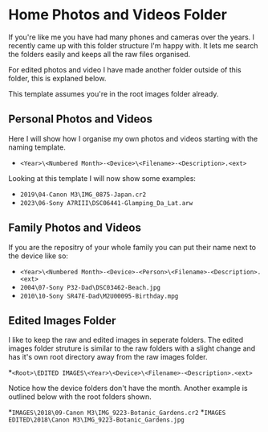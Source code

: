 # Home Photos and Videos Folder
If you're like me you have had many phones and cameras over the years. I recently came up with this folder structure I'm happy with. It lets me search the folders easily and keeps all the raw files organised. 

For edited photos and video I have made another folder outside of this folder, this is explaned below.

This template assumes you're in the root images folder already.
## Personal Photos and Videos
Here I will show how I organise my own photos and videos starting with the naming template.
* `<Year>\<Numbered Month>-<Device>\<Filename>-<Description>.<ext>`

Looking at this template I will now show some examples:

* `2019\04-Canon M3\IMG_0875-Japan.cr2`
* `2023\06-Sony A7RIII\DSC06441-Glamping_Da_Lat.arw`
## Family Photos and Videos
If you are the repositry of your whole family you can put their name next to the device like so:
* `<Year>\<Numbered Month>-<Device>-<Person>\<Filename>-<Description>.<ext>`
* `2004\07-Sony P32-Dad\DSC03462-Beach.jpg`
* `2010\10-Sony SR47E-Dad\M2U00095-Birthday.mpg`
## Edited Images Folder
I like to keep the raw and edited images in seperate folders. The edited images folder struture is similar to the raw folders with a slight change and has it's own root directory away from the raw images folder.

*`<Root>\EDITED IMAGES\<Year>\<Device>\<Filename>-<Description>.<ext>`

Notice how the device folders don't have the month. Another example is outlined below with the root folders shown.

*`IMAGES\2018\09-Canon M3\IMG_9223-Botanic_Gardens.cr2`
*`IMAGES EDITED\2018\Canon M3\IMG_9223-Botanic_Gardens.jpg`
